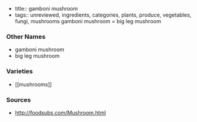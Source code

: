 - title:: gamboni mushroom
- tags:: unreviewed, ingredients, categories, plants, produce, vegetables, fungi, mushrooms
gamboni mushroom = big leg mushroom

### Other Names

* gamboni mushroom
* big leg mushroom

### Varieties

* [[mushrooms]]

### Sources
* http://foodsubs.com/Mushroom.html
